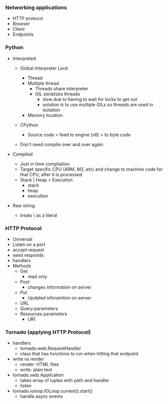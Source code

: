 <!-- @format -->

### Networking applications

- HTTP protocol
- Browser
- Client
- Endpoints

### Python

- Interpreted

  - Global Interpreter Lock

    - Thread
    - Multiple thread
      - Threads share interpreter
      - GIL serializes threads
        - slow due to having to wait for locks to get out
        - solution is to use multiple GILs so threads are used in isolation
    - Memory location

  - CPython
    - Source code > feed to engine (v8) > to byte code
  - Don't need complie over and over again

- Complied

  - Just in time compliation
  - Target specific CPU (ARM, M2, etc) and change to machine code for that CPU, after it is processed
  - Stack | Heap > Execution
    - stack
    - heap
    - execution

- Raw string
  - treats \ as a literal

### HTTP Protocol

- Universal
- Listen on a port
- accept request
- send responds
- handlers
- Methods
  - Get
    - read only
  - Post
    - changes information on server
  - Put
    - Updated inforamtion on server
  - URL
  - Query parameters
  - Resources parameters
    - URI

### Tornado (applying HTTP Protocol)

- handlers
  - tornado.web.RequestHandler
  - class that has functions to run when hitting that endpoint
- write vs render
  - render: HTML files
  - write: plain text
- tornado.web.Application
  - takes array of tuples with path and handler
  - listen
- tornado.ioloop.IOLoop.current().start()
  - handle async events
